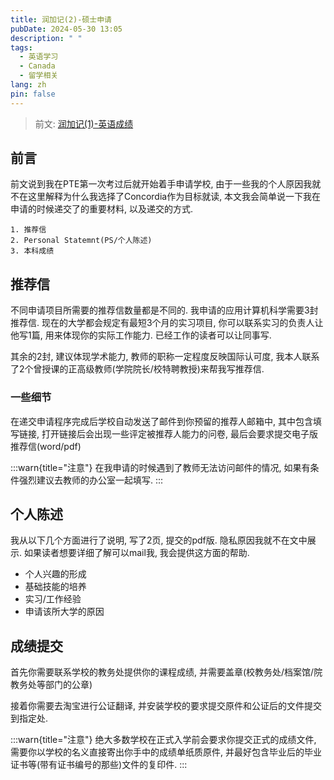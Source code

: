 ```yaml
---
title: 润加记(2)-硕士申请
pubDate: 2024-05-30 13:05
description: " "
tags:
  - 英语学习
  - Canada
  - 留学相关
lang: zh
pin: false
---
```

> 前文: [润加记(1)-英语成绩](https://blog.asyncx.top/zh/blog/2024-05-23/)

## 前言
前文说到我在PTE第一次考过后就开始着手申请学校, 由于一些我的个人原因我就不在这里解释为什么我选择了Concordia作为目标就读, 本文我会简单说一下我在申请的时候递交了的重要材料, 以及递交的方式.
```
1. 推荐信
2. Personal Statemnt(PS/个人陈述)
3. 本科成绩
```
## 推荐信
不同申请项目所需要的推荐信数量都是不同的. 我申请的应用计算机科学需要3封推荐信. 现在的大学都会规定有最短3个月的实习项目, 你可以联系实习的负责人让他写1篇, 用来体现你的实际工作能力. 已经工作的读者可以让同事写.

其余的2封, 建议体现学术能力, 教师的职称一定程度反映国际认可度, 我本人联系了2个曾授课的正高级教师(学院院长/校特聘教授)来帮我写推荐信.

### 一些细节
在递交申请程序完成后学校自动发送了邮件到你预留的推荐人邮箱中, 其中包含填写链接, 打开链接后会出现一些评定被推荐人能力的问卷, 最后会要求提交电子版推荐信(word/pdf)

:::warn{title="注意"}
在我申请的时候遇到了教师无法访问邮件的情况, 如果有条件强烈建议去教师的办公室一起填写.
:::

## 个人陈述
我从以下几个方面进行了说明, 写了2页, 提交的pdf版. 隐私原因我就不在文中展示. 如果读者想要详细了解可以mail我, 我会提供这方面的帮助.
- 个人兴趣的形成
- 基础技能的培养
- 实习/工作经验
- 申请该所大学的原因
## 成绩提交
首先你需要联系学校的教务处提供你的课程成绩, 并需要盖章(校教务处/档案馆/院教务处等部门的公章)

接着你需要去淘宝进行公证翻译, 并安装学校的要求提交原件和公证后的文件提交到指定处.

:::warn{title="注意"}
绝大多数学校在正式入学前会要求你提交正式的成绩文件, 需要你以学校的名义直接寄出你手中的成绩单纸质原件, 并最好包含毕业后的毕业证书等(带有证书编号的那些)文件的复印件.
:::